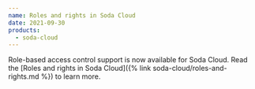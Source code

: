 ```yaml
---
name: Roles and rights in Soda Cloud
date: 2021-09-30
products:
  - soda-cloud
---
```

Role-based access control support is now available for Soda Cloud. Read the [Roles and rights in Soda Cloud]({% link soda-cloud/roles-and-rights.md %}) to learn more.